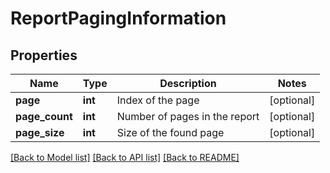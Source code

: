 # ReportPagingInformation

## Properties
Name | Type | Description | Notes
------------ | ------------- | ------------- | -------------
**page** | **int** | Index of the page | [optional] 
**page_count** | **int** | Number of pages in the report | [optional] 
**page_size** | **int** | Size of the found page | [optional] 

[[Back to Model list]](../README.md#documentation-for-models) [[Back to API list]](../README.md#documentation-for-api-endpoints) [[Back to README]](../README.md)

